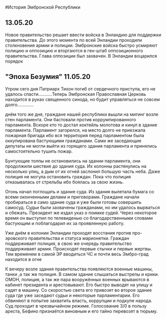#История Эмбронской Республики


## 13.05.20
 Новое правительство решает ввести войска в Энландию для поддержки правительства. До этого момента по всей Энландии проходили столкновения армии и полиции. Эмбронские войска быстро усмиряют полицию и оппозицию и вторгаются в ген-штаб оппозиционного правительства. Глава оппозиции был захвачен. В Энландии воцарился порядок
 
 
## "Эпоха Безумия" 11.05.20
Утром сего дня Патриарх Тихон погиб от сердечного приступа, его не удалось спасти...........Теперь Эмбронская Православная Церковь находится в руках священного синода, но будит управляться не совсем долго.............


днём того же дня, граждане нашей республики вышли на митинг возле стен парламента. Они бастовали против коррумпированного парламента. Вскоре кто то достал коктейль молотова и кинул в здание парламента. Парламент загорелся, на место долго не приезжала пожарная бригада ибо вся территория перед парламентом была оккупирована бастующими гражданами. Сами же заседающие депутаты не могли выйти из горящего здания парламента и принялись самостоятельно тушить пожар.


Бунтующие толпы не остановились на здании парламента, они продолжили шествие до здания суда. Их колонны растянулись на несколько улиц, а дым от их огней заслонил большую часть неба. Даже полиция не могула остановить граждан. Пока что полиция отказывалась от стрельбы ибо боялась за свою жизнь.


Огонь начал поглощать и здание суда. Из здания вылетала бумага со всеми оконченными делами и приговорами. Граждане начали пробираться в само здание суда и уже были готовы совершить самосуд. Судьи были захвачены гражданами, но им удалось вырваться и сбежать. Президент же издал указ о поимке судей. Через некоторое время он выступил по телевиденью со благодарственными словами бастующим и поблагодарил их за проявленную работу.


Уже днём в колонии Энландии проходят восстания против про-эровского правительства и статуса марионетки. Граждан поддерживает полиция, в свою же очередь правительство поддерживает армия. Происходят первые стычки и первые жертвы. Тем временем в самой ЭР вводиться ЧС и почти весь Эмбро-град находится в огне


К вечеру возле здания правительства появляются военные машины, танки ,а так же полиция. В самом здание слышаться выстрелы и крики. ОМОН, полиция, а так же пара вооружённых военных врываются в кабинет президента и арестовывают. Его быстро выводят на улицу и садят в машину. Со скоростью света его привозят во второе здание суда где уже заседают судьи и некоторые парламентарии. Его обвиняют в попытке захватить власть, коррупции и подкупе народа. Суд проходит в чрезвычайном режиме. Голосование 3/0 в пользу ареста, Бефино признаётся виновным и его тайно перевозят в тюрьму.


 